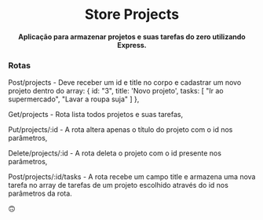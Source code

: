 <h1 align = "center">Store Projects</h1>

<h4 align = "center">Aplicação para armazenar projetos e suas tarefas do zero utilizando Express.</h4>

### Rotas

Post/projects - Deve receber um id e title no corpo e cadastrar um novo projeto dentro do array: { id: "3", title: 'Novo projeto', tasks: [ "Ir ao supermercado", "Lavar a roupa suja" ] },

Get/projects - Rota lista todos projetos e suas tarefas,

Put/projects/:id - A rota altera apenas o título do projeto com o id nos parâmetros,

Delete/projects/:id - A rota deleta o projeto com o id presente nos parâmetros,

Post/projects/:id/tasks - A rota recebe um campo title e armazena uma nova tarefa no array de tarefas de um projeto escolhido através do id nos parâmetros da rota.

🙃
